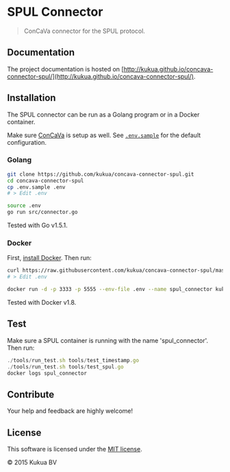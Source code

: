 # SPUL Connector

> ConCaVa connector for the SPUL protocol.

## Documentation

The project documentation is hosted on [http://kukua.github.io/concava-connector-spul/](http://kukua.github.io/concava-connector-spul/).

## Installation

The SPUL connector can be run as a Golang program or in a Docker container.

Make sure [ConCaVa](https://github.com/kukua/concava) is setup as well.
See [`.env.sample`](https://github.com/kukua/concava-connector-spul/tree/master/.env.sample) for the default configuration.

### Golang

```bash
git clone https://github.com/kukua/concava-connector-spul.git
cd concava-connector-spul
cp .env.sample .env
# > Edit .env

source .env
go run src/connector.go
```

Tested with Go v1.5.1.

### Docker

First, [install Docker](http://docs.docker.com/engine/installation/). Then run:

```bash
curl https://raw.githubusercontent.com/kukua/concava-connector-spul/master/.env.sample > .env
# > Edit .env

docker run -d -p 3333 -p 5555 --env-file .env --name spul_connector kukuadev/concava-connector-spul
```

Tested with Docker v1.8.

## Test

Make sure a SPUL container is running with the name 'spul_connector'. Then run:

```js
./tools/run_test.sh tools/test_timestamp.go
./tools/run_test.sh tools/test_spul.go
docker logs spul_connector
```

## Contribute

Your help and feedback are highly welcome!

## License

This software is licensed under the [MIT license](https://github.com/kukua/concava-connector-spul/blob/master/LICENSE).

© 2015 Kukua BV
